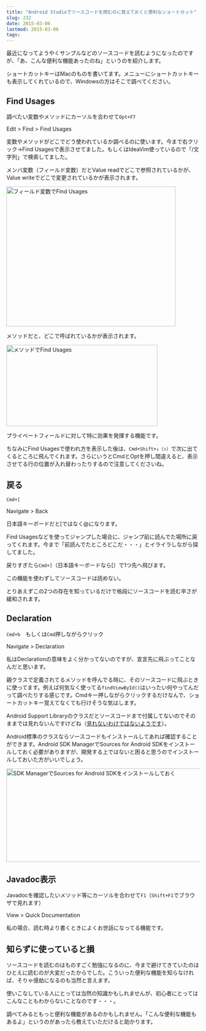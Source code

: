 ```yaml
---
title: "Android Studioでソースコードを読むのに覚えておくと便利なショートカット"
slug: 232
date: 2015-03-06
lastmod: 2015-03-06
tags: 
---
```


最近になってようやくサンプルなどのソースコードを読むようになったのですが、「あ、こんな便利な機能あったのね」というのを紹介します。

ショートカットキーはMacのものを書いてます。メニューにショートカットキーも表示してくれているので、Windowsの方はそこで調べてください。


## Find Usages


調べたい変数やメソッドにカーソルを合わせて`Opt+F7`

Edit > Find > Find Usages

変数やメソッドがどこでどう使われているか調べるのに使います。今まで右クリック→Find Usagesで表示させてました。もしくはIdeaVim使っているので「/文字列」で検索してました。

メンバ変数（フィールド変数）だとValue readでどこで参照されているかが、Value writeでどこで変更されているかが表示されます。

<img src="https://android.gcreate.jp/wp-content/uploads/2015/03/6aa35c21f65518e9d818e05abf0b6750.jpg" alt="フィールド変数でFind Usages" title="フィールド変数でFind Usages.jpg" border="0" width="441" height="365" />

メソッドだと、どこで呼ばれているかが表示されます。

<img src="https://android.gcreate.jp/wp-content/uploads/2015/03/84f73496607a48d729f8dda18b448ef31.jpg" alt="メソッドでFind Usages" title="メソッドでFind Usages.jpg" border="0" width="394" height="212" />

プライベートフィールドに対して特に効果を発揮する機能です。

ちなみにFind Usagesで使われ方を表示した後は、`Cmd+Shift+↓（↑）`で次に出てくるところに飛んでくれます。さらにいうとCmdとOptを押し間違えると、表示させてる行の位置が入れ替わったりするので注意してくださいね。


## 戻る


`Cmd+[`

Navigate > Back

日本語キーボードだと[ではなく@になります。

Find Usagesなどを使ってジャンプした場合に、ジャンプ前に読んでた場所に戻ってくれます。今まで「前読んでたところどこだ・・・」とイライラしながら探してました。

戻りすぎたら`Cmd+]`（日本語キーボードなら[）で1つ先へ飛びます。

この機能を使わずしてソースコードは読めない。

とりあえずこの2つの存在を知っているだけで格段にソースコードを読む辛さが緩和されます。


## Declaration


`Cmd+b`　もしくは`Cmd`押しながらクリック

Navigate > Declaration

私はDeclarationの意味をよく分かってないのですが、宣言先に飛ぶってことなんだと思います。

親クラスで定義されてるメソッドを呼んでる時に、そのソースコードに飛ぶときに使ってます。例えば何気なく使ってる`findViewById()`はいったい何やってんだって調べたりする感じです。Cmdキー押しながらクリックするだけなんで、ショートカットキー覚えてなくても行けそうな気はします。

Android Support Libraryのクラスだとソースコードまで付属してないのでそのままでは見れないんですけどね（<a href="http://vcs.hatenablog.com/entry/android-app/support-library-sources-on-android-studio">見れないわけではないようです</a>）。

Android標準のクラスならソースコードもインストールしてあれば確認することができます。Android SDK ManagerでSources for Android SDKをインストールしておく必要がありますが、開発する上ではないと困ると思うのでインストールしておいた方がいいでしょう。

<img src="https://android.gcreate.jp/wp-content/uploads/2015/03/b65d1748457b3df058739feacaac6c831.jpg" alt="SDK ManagerでSources for Android SDKをインストールしておく" title="SDK ManagerでSources for Android SDKをインストールしておく.jpg" border="0" width="573" height="244" />


## Javadoc表示


Javadocを確認したいメソッド等にカーソルを合わせて`F1`（`Shift+F1`でブラウザで見れます）

View > Quick Documentation

私の場合、読む時より書くときによくお世話になってる機能です。


## 知らずに使っていると損


ソースコードを読むのはものすごく勉強になるのに、今まで避けてきていたのはひとえに読むのが大変だったからでした。こういった便利な機能を知らなければ、そりゃ億劫になるのも当然と言えます。

使いこなしている人にとっては当然の知識かもしれませんが、初心者にとってはこんなこともわからないことなのです・・・。

調べてみるともっと便利な機能があるのかもしれません。「こんな便利な機能もあるよ」というのがあったら教えていただけると助かります。


  